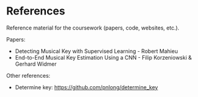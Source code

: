 # References

Reference material for the coursework (papers, code, websites, etc.).

Papers:

- Detecting Musical Key with Supervised Learning - Robert Mahieu
- End-to-End Musical Key Estimation Using a CNN - Filip Korzeniowski & Gerhard Widmer

Other references:

- Determine key: https://github.com/pnlong/determine_key
